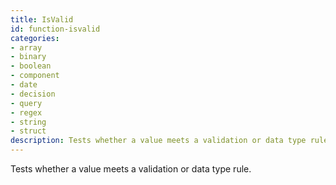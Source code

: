 ```yaml
---
title: IsValid
id: function-isvalid
categories:
- array
- binary
- boolean
- component
- date
- decision
- query
- regex
- string
- struct
description: Tests whether a value meets a validation or data type rule.
---
```


Tests whether a value meets a validation or data type rule.
